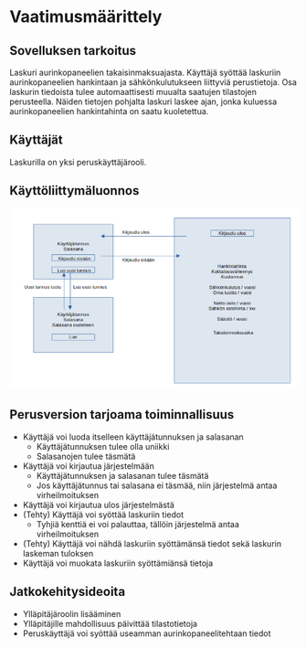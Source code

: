 # Vaatimusmäärittely

## Sovelluksen tarkoitus

Laskuri aurinkopaneelien takaisinmaksuajasta.
Käyttäjä syöttää laskuriin aurinkopaneelien hankintaan ja sähkönkulutukseen liittyviä perustietoja. Osa laskurin tiedoista tulee automaattisesti muualta saatujen tilastojen perusteella.
Näiden tietojen pohjalta laskuri laskee ajan, jonka kuluessa aurinkopaneelien hankintahinta on saatu kuoletettua.

## Käyttäjät

Laskurilla on yksi peruskäyttäjärooli.

## Käyttöliittymäluonnos

![](./kuvat/kayttoliittymaluonnos.png)

## Perusversion tarjoama toiminnallisuus

- Käyttäjä voi luoda itselleen käyttäjätunnuksen ja salasanan
	- Käyttäjätunnuksen tulee olla uniikki
	- Salasanojen tulee täsmätä
- Käyttäjä voi kirjautua järjestelmään
	- Käyttäjätunnuksen ja salasanan tulee täsmätä
	- Jos käyttäjätunnus tai salasana ei täsmää, niin järjestelmä antaa virheilmoituksen
- Käyttäjä voi kirjautua ulos järjestelmästä
- (Tehty) Käyttäjä voi syöttää laskuriin tiedot
	- Tyhjiä kenttiä ei voi palauttaa, tällöin järjestelmä antaa virheilmoituksen
- (Tehty) Käyttäjä voi nähdä laskuriin syöttämänsä tiedot sekä laskurin laskeman tuloksen
- Käyttäjä voi muokata laskuriin syöttämiänsä tietoja

## Jatkokehitysideoita

- Ylläpitäjäroolin lisääminen
- Ylläpitäjille mahdollisuus päivittää tilastotietoja
- Peruskäyttäjä voi syöttää useamman aurinkopaneelitehtaan tiedot
